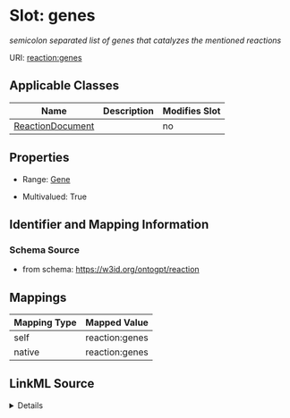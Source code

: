 

# Slot: genes


_semicolon separated list of genes that catalyzes the mentioned reactions_



URI: [reaction:genes](http://w3id.org/ontogpt/reaction/genes)



<!-- no inheritance hierarchy -->





## Applicable Classes

| Name | Description | Modifies Slot |
| --- | --- | --- |
| [ReactionDocument](ReactionDocument.md) |  |  no  |







## Properties

* Range: [Gene](Gene.md)

* Multivalued: True





## Identifier and Mapping Information







### Schema Source


* from schema: https://w3id.org/ontogpt/reaction




## Mappings

| Mapping Type | Mapped Value |
| ---  | ---  |
| self | reaction:genes |
| native | reaction:genes |




## LinkML Source

<details>
```yaml
name: genes
description: semicolon separated list of genes that catalyzes the mentioned reactions
from_schema: https://w3id.org/ontogpt/reaction
rank: 1000
alias: genes
owner: ReactionDocument
domain_of:
- ReactionDocument
range: Gene
multivalued: true

```
</details>